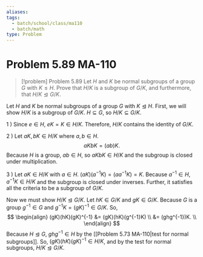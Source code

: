 ```yaml
---
aliases: 
tags:
  - batch/school/class/ma110
  - batch/math
type: Problem
---
```

# Problem 5.89 MA-110

> [!problem] Problem 5.89
> Let $H$ and $K$ be normal subgroups of a group $G$ with $K \leq  H$. Prove that $H/K$ is a subgroup of $G/K$, and furthermore, that $H/K \trianglelefteq G/K$.

Let $H$ and $K$ be normal subgroups of a group $G$ with $K \trianglelefteq H$. First, we will show $H/K$ is a subgroup of $G/K$. $H\subseteq G$, so $H/K\subseteq G/K$.

1 ) Since $e \in H$, $eK=K \in H/K$. Therefore, $H/K$ contains the identity of $G/K$.

2 ) Let $aK,bK \in H/K$ where $a,b \in H$.
$$
aKbK=(ab)K.
$$
Because $H$ is a group, $ab \in H$, so $aKbK \in H/K$ and the subgroup is closed under multiplication.

3 ) Let $aK \in H/K$ with $a \in H$. $(aK)(a^{-1}K)=(aa^{-1}K)=K$. Because $a^{-1} \in H$, $a^{-1}K \in H/K$ and the subgroup is closed under inverses. Further, it satisfies all the criteria to be a subgroup of $G/K$.

Now we must show $H/K \trianglelefteq G/K$. Let $hK \in G/K$ and $gK \in G/K$. Because $G$ is a group $g^{-1} \in G$ and $g^{-1}K=(gK)^{-1} \in G/K$. So,
$$
\begin{align}
(gK)(hK)(gK)^{-1} &= (gK)(hK)(g^{-1}K) \\
&= (ghg^{-1})K. \\
\end{align}
$$
Because $H \trianglelefteq G$, $ghg^{-1} \in H$ by the [[Problem 5.73 MA-110|test for normal subgroups]]. So, $(gK)(hK)(gK)^{-1} \in H/K$, and by the test for normal subgroups, $H/K \trianglelefteq G/K$.